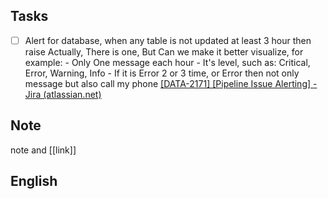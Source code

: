
## Tasks

- [ ] Alert for database, when any table is not updated at least 3 hour then raise
      Actually, There is one, But Can we make it better visualize, for example:
	      - Only One message each hour
	      - It's level, such as: Critical, Error, Warning, Info
	      - If it is Error 2 or 3 time, or Error then not only message but also call my phone 
	        [[DATA-2171] [Pipeline Issue Alerting] - Jira (atlassian.net)](https://buymed.atlassian.net/browse/DATA-2171)
	        
## Note

note and [[link]]

## English
